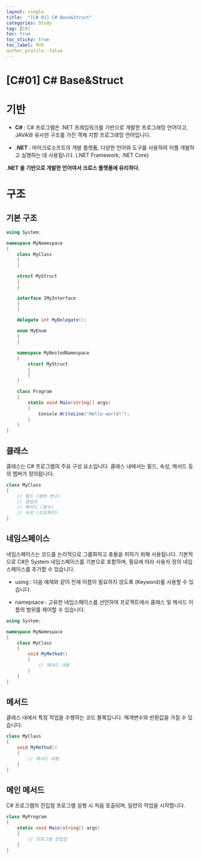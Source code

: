 ```yaml
---
layout: single
title:  "[C# 01] C# Base&Struct"
categories: Study
tag: [C#]
toc: true 
toc_sticky: true 
toc_label: 목차    
author_profile: false
---
```


# [C#01] C# Base&Struct

# 기반

* **C#** : C# 프로그램은 .NET 프레임워크를 기반으로 개발한 프로그래밍 언어이고, JAVA와 유사한 구조를 가진 객체 지향 프로그래밍 언어입니다.

* **.NET** : 마이크로소프트의 개발 플랫폼, 다양한 언어와 도구를 사용하여 어플 개발하고 실행하는 데 사용됩니다. (.NET Framework, .NET Core)

**.NET 을 기반으로 개발한 언어여서 크로스 플랫폼에 유리하다.**

# 구조 
## 기본 구조 

```c#
using System;

namespace MyNamespace
{
    class MyClass
    {
    }

    struct MyStruct
    {
    }

    interface IMyInterface
    {
    }

    delegate int MyDelegate();

    enum MyEnum
    {
    }

    namespace MyNestedNamespace
    {
        struct MyStruct
        {
        }
    }

    class Program
    {
        static void Main(string[] args)
        {
            Console.WriteLine("Hello world!");
        }
    }
}
```



## 클래스

클래스는 C# 프로그램의 주요 구성 요소입니다. 클래스 내에서는 필드, 속성, 메서드 등의 멤버가 정의됩니다.



```c#
class MyClass
{
    // 필드 (멤버 변수)
    // 생성자
    // 메서드 (함수)
    // 속성 (프로퍼티)
}
```



## 네임스페이스

네임스페이스는 코드를 논리적으로 그룹화하고 충돌을 피하기 위해 사용됩니다. 기본적으로 C#은 System 네임스페이스를 기본으로 포함하며, 필요에 따라 사용자 정의 네임스페이스를 추가할 수 있습니다.



* using : 다음 예제와 같이 전체 이름이 필요하지 않도록 (Keyword)를 사용할 수 있습니다.

* namepsace : 고유한 네임스페이스를 선언하여 프로젝트에서 클래스 및 메서드 이름의 범위를 제어할 수 있습니다.



```c#
using System;

namespace MyNamespace
{
    class MyClass
    {
        void MyMethod()
        {
            // 메서드 내용
        }
    }
}
```



## 메서드 

클래스 내에서 특정 작업을 수행하는 코드 블록입니다. 매개변수와 반환값을 가질 수 있습니다.



```c#
class MyClass
{
    void MyMethod()
    {
        // 메서드 내용
    }
}
```





## 메인 메서드

C# 프로그램의 진입점 프로그램 실행 시 처음 호출되며, 일련의 작업을 시작합니다.



```c#
class MyProgram
{
    static void Main(string[] args)
    {
        // 프로그램 진입점
    }
}
```



